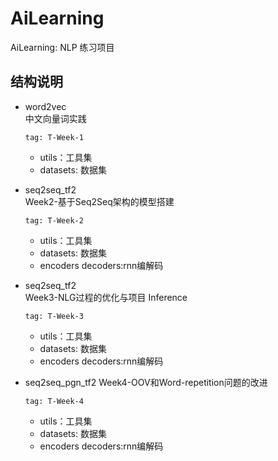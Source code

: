 # AiLearning
AiLearning: NLP 练习项目

## 结构说明

+ word2vec  
中文向量词实践
    
      tag: T-Week-1

     + utils：工具集
     + datasets: 数据集
     
 
+ seq2seq_tf2   
Week2-基于Seq2Seq架构的模型搭建

      tag: T-Week-2

     + utils：工具集
     + datasets: 数据集
     + encoders decoders:rnn编解码

+ seq2seq_tf2   
Week3-NLG过程的优化与项目 Inference

      tag: T-Week-3

     + utils：工具集
     + datasets: 数据集
     + encoders decoders:rnn编解码

+ seq2seq_pgn_tf2 
Week4-OOV和Word-repetition问题的改进

      tag: T-Week-4

     + utils：工具集
     + datasets: 数据集
     + encoders decoders:rnn编解码